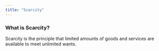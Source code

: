 ```yaml
---
title: "Scarcity"
---
```


### What is Scarcity?
Scarcity is the principle that limited amounts of goods and services are available to meet unlimited wants.
